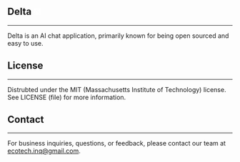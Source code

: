 ## Delta <img src="Assets/Delta.png" alt="Delta Logo" width="15" height="15">
---
Delta is an AI chat application, primarily known for being open sourced and easy to use.

## License
---
Distrubted under the MIT (Massachusetts Institute of Technology) license.
See LICENSE (file) for more information.

## Contact
---
For business inquiries, questions, or feedback, please contact our team at ecotech.inq@gmail.com.
